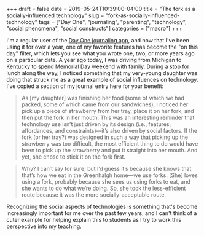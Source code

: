 +++
draft = false
date = 2019-05-24T10:39:00-04:00
title = "The fork as a socially-influenced technology"
slug = "fork-as-socially-influenced-technology" 
tags = ["Day One", "journaling", "parenting", "technology", "social phenomena", "social constructs"]
categories = ["macro"]
+++

I'm a regular user of the [Day One journaling app](https://dayoneapp.com/), and now that I've been using it for over a year, one of my favorite features has become the "on this day" filter, which lets you see what you wrote one, two, or more years ago on a particular date. A year ago today, I was driving from Michigan to Kentucky to spend Memorial Day weekend with family. During a stop for lunch along the way, I noticed something that my very-young daughter was doing that struck me as a great example of social influences on technology. I've copied a section of my journal entry here for your benefit: 

> As [my daughter] was finishing her food (some of which we had packed, some of which came from our sandwiches), I noticed her pick up a piece of strawberry from her tray, place it on her fork, and then put the fork in her mouth. This was an interesting reminder that technology use isn’t just driven by its design (i.e., features, affordances, and constraints)—it’s also driven by social factors. If the fork (or her tray?) was designed in such a way that picking up the strawberry was too difficult, the most efficient thing to do would have been to pick up the strawberry and put it straight into her mouth. And yet, she chose to stick it on the fork first.

> Why? I can’t say for sure, but I’d guess it’s because she knows that that’s how we eat in the Greenhalgh home—we use forks. [She] loves using a fork, probably because she sees us using forks to eat, and she wants to do what we’re doing. So, she took the less-efficient route because it was the more socially-acceptable route.

Recognizing the social aspects of technologies is something that's become increasingly important for me over the past few years, and I can't think of a cuter example for helping explain this to students as I try to work this perspective into my teaching.